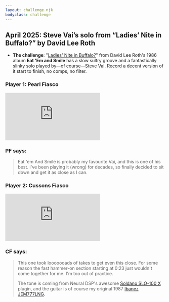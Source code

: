 ```yaml
---
layout: challenge.njk
bodyclass: challenge
---
```


<section class="challenge challenge-intro">

## April 2025: Steve Vai’s solo from “Ladies’ Nite in Buffalo?” by David Lee Roth

* **The challenge**: "[Ladies' Nite in Buffalo?](https://song.link/gb/i/432798272)" from David Lee Roth's 1986 album **Eat 'Em and Smile** has a slow sultry groove and a fantastically slinky solo played by—of course—Steve Vai. Record a decent version of it start to finish, no comps, no filter.

</section>

<section class="challenge challenge-entries">
<div class="entry entry-pf">

### Player 1: Pearl Fiasco

<iframe src="https://www.youtube-nocookie.com/embed/FDtZo2E63ao?si=mWnGo5Z4qA39mDXd" title="YouTube video player" frameborder="0" allow="accelerometer; autoplay; clipboard-write; encrypted-media; gyroscope; picture-in-picture; web-share" referrerpolicy="strict-origin-when-cross-origin" allowfullscreen></iframe>

### PF says:

> Eat 'em And Smile is probably my favourite Vai, and this is one of his best. I've been playing it (wrong) for decades, so finally decided to sit down and get it as close as I can.

</div>

<div class="entry entry-cf">

### Player 2: Cussons Fiasco

<iframe src="https://www.youtube-nocookie.com/embed/H00BW8Ad1FY?si=U1CCdLfCFzu2_yUJ" title="YouTube video player" frameborder="0" allow="accelerometer; autoplay; clipboard-write; encrypted-media; gyroscope; picture-in-picture; web-share" referrerpolicy="strict-origin-when-cross-origin" allowfullscreen></iframe>

### CF says:

> This one took looooooads of takes to get even this close. For some reason the fast hammer-on section starting at 0:23 just wouldn't come together for me. I'm too out of practice.
>
> The tone is coming from Neural DSP's awesome [Soldano SLO-100 X](https://neuraldsp.com/plugins/soldano-slo-100) plugin, and the guitar is of course my original 1987 [Ibanez JEM777LNG](https://ibanez.fandom.com/wiki/JEM777).

</div>
</section>
